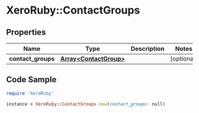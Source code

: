 # XeroRuby::ContactGroups

## Properties

Name | Type | Description | Notes
------------ | ------------- | ------------- | -------------
**contact_groups** | [**Array&lt;ContactGroup&gt;**](ContactGroup.md) |  | [optional] 

## Code Sample

```ruby
require 'XeroRuby'

instance = XeroRuby::ContactGroups.new(contact_groups: null)
```


